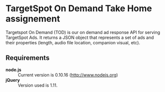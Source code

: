 TargetSpot On Demand Take Home assignement
==========================================

Targetspot On Demand (TOD) is our on demand ad response API for serving TargetSpot Ads. It
returns a JSON object that represents a set of ads and their properties (length, audio file
location, companion visual, etc).


<h2>Requirements</h2>


<dl>

<dt><strong>node.js</strong></dt>
<dd>Current version is 0.10.16 (<a href='http://nodejs.org/'>http://www.nodejs.org</a>)</dd>


<dt><strong>jQuery</strong></dt>
<dd>Version used is 1.11.</dd>
